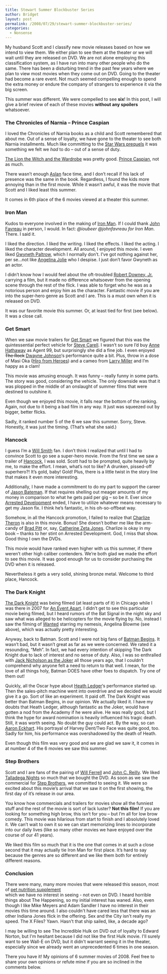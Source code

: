 ```yaml
---
title: Stewart Summer Blockbuster Series
author: Bridget
layout: post
permalink: /2008/07/29/stewart-summer-blockbuster-series/
categories:
  - Nonsense
---
```

My husband Scott and I classify new movie releases based on how we intend to view them. We either plan to see them at the theater or we will wait until they are released on DVD. We are not alone employing this classification system, as I have run into many other people who do the same. There has been a disturbing trend in the past few years where we plan to view most movies when they come out on DVD. Going to the theater had become a rare event. Not much seemed compelling enough to spend the extra money or endure the company of strangers to experience it via the big screen.

This summer was different. We were compelled to see **six**! In this post, I will give a brief review of each of these movies **without any spoilers** whatsoever.<!--more-->

### The Chronicles of Narnia &#8211; Prince Caspian

I loved the Chronicles of Narnia books as a child and Scott remembered that about me. Out of a sense of loyalty, we have gone to the theater to see both Narnia installments. Much like committing to the [Star Wars prequels][1] it was something we felt we *had* to do &#8211; out of a sense of duty.

[The Lion the Witch and the Wardrobe][2] was pretty good. [Prince Caspian][3], not as much.

There wasn&#8217;t enough [Aslan][4] face time, and I don&#8217;t recall if his lack of presence was the same in the book. Regardless, I found the kids more annoying than in the first movie. While it wasn&#8217;t awful, it was the movie that Scott and I liked least this summer.

It comes in 6th place of the 6 movies viewed at a theater this summer.

### Iron Man

Kudos to everyone involved in the making of [Iron Man][5]. If I could thank [John Favreau][6] in person, I would. In fact: *@ioubeer @johnfavreau for Iron Man*. There. I said it.

I liked the direction. I liked the writing. I liked the effects. I liked the acting. I liked the character development. All around, I enjoyed this movie. I even liked [Gwyneth Paltrow][7], which I normally don&#8217;t. I&#8217;ve got nothing against her, per se&#8230;not like [Angelina Jolie][8] who I despise. I just don&#8217;t favor Gwyneth as an actor.

I didn&#8217;t know how I would feel about the oft-troubled [Robert Downey, Jr.][9] carrying a film, but it made no difference whatsoever from the opening scene through the rest of the flick. I was able to forget who he was as a notorious person and enjoy him as the character. Fantastic movie if you are into the super-hero genre as Scott and I are. This is a must own when it is released on DVD.

It was our favorite movie this summer. Or, at least tied for first (see below). It was a close call.

### Get Smart

When we saw movie trailers for [Get Smart][10] we figured that this was the quintessential perfect vehicle for [Steve Carell][11]. I wasn&#8217;t so sure I&#8217;d buy [Anne Hathaway][12] as Agent 99, but surprisingly she did a fine job. I even enjoyed <del datetime="2008-07-29T23:19:22+00:00">The Rock</del> [Dwayne Johnson][13]&#8216;s performance quite a bit. Plus, throw in a dose of Masi Oka ([Hiro from Heroes][14]) and a cameo from [Larry Miller][15] and I&#8217;m happy as a clam!

This movie was amusing enough. It was funny &#8211; really funny in some parts. The story was good, considering the vehicle. The only downside was that it was plopped in the middle of an onslaught of summer films that were destined to outshine it.

Even though we enjoyed this movie, it falls near the bottom of the ranking. Again, not due to it being a bad film in any way. It just was squeezed out by bigger, better flicks.

Sadly, it ranked number 5 of the 6 we saw this summer. Sorry, Steve. Honestly, it was just the timing. (That&#8217;s what she said.)

### Hancock

I guess I&#8217;m a [Will Smith][16] fan. I don&#8217;t think I realized that until I had to convince Scott to go see a super-hero movie. From the first time we saw a trailer of [Hancock][17], I was sold. Scott had to be prompted, quite heavily by me, to make the effort. I mean, what&#8217;s not to like? A drunken, pissed-off superhero?! It&#8217;s gold, baby! Gold! Plus, there is a little twist in the story line that makes it even more interesting.

Additionally, I have made a commitment to do my part to support the career of [Jason Bateman][18]. If that requires shelling out meager amounts of my money in comparison to what he gets paid per gig &#8211; so be it. Ever since [Arrested Development][19] ended, I have to utilize whatever means necessary to get my Jason fix. I think he&#8217;s fantastic, in his oh-so-offbeat way.

Somehow, in all the Hancock promotion, I failed to realize that [Charlize Theron][20] is also in this movie. Bonus! She doesn&#8217;t bother me like the arm-candy of [Brad Pitt][21] or, say, [Catherine Zeta Jones][22]. Charlize is okay in my book &#8211; thanks to her stint on Arrested Development. God, I miss that show. Good thing I own the DVDs.

This movie would have ranked even higher with us this summer, if there weren&#8217;t other high caliber contenders. We&#8217;re both glad we made the effort to see this movie. It was good enough for us to consider purchasing the DVD when it is released.

Nevertheless it gets a very solid, shining bronze metal. Welcome to third place, Hancock.

### The Dark Knight

[The Dark Knight][23] was being filmed (at least parts of it) in Chicago while I was there in 2007 for [An Event Apart][24]. I didn&#8217;t get to see this particular movie being filmed, but I heard rumors of the Bat Signal in the night sky and saw what was alleged to be helicopters for the movie flying by. No, instead I saw the filming of [Wanted][25] starring my nemesis, Angelina Blowme (see above), which was actually pretty interesting.

Anyway, back to Batman. Scott and I were not big fans of [Batman Begins][26]. It wasn&#8217;t bad, but it wasn&#8217;t great as far as we were concerned. We rated it a resounding, &#8220;Meh&#8221;. In fact, we had every intention of skipping The Dark Knight due to lack of interest and no sense of duty. Also, I was so enthralled with [Jack Nicholson as the Joker][27] all those years ago, that I couldn&#8217;t comprehend why anyone felt a need to return to that well. I mean, for the love of all things holy, Batman DOES have other foes to dispatch. Try one of them out!

Quickly, all the Oscar hype about [Heath Ledger][28]&#8216;s performance started up. Then the sales-pitch machine went into overdrive and we decided we would give it a go. Sort of like an experiment. It paid off. The Dark Knight was better than Batman Begins, in our opinion. We actually liked it. I have my doubts that Heath Ledger, although fantastic as the Joker, would have gotten a nod from the Academy if he were alive. He was really good, but I think the hype for award nomination is heavily influenced his tragic death. Still, it was worth seeing. No doubt the guy could act. By the way, so can [Aaron Eckhart][29]. His portrayal of Harvey Dent/Two Face was quite good, too. Sadly for him, his performance was overshadowed by the death of Heath.

Even though this film was very good and we are glad we saw it, it comes in at number 4 of the 6 movies we saw this summer.

### Step Brothers

Scott and I are fans of the pairing of [Will Ferrell][30] and [John C. Reilly][31]. We liked [Talladega Nights][32] so much that we bought the DVD. As soon as we saw the commercial for [Step Brothers][33], we committed to seeing it. We were so excited about this movie&#8217;s arrival that we saw it on the first showing, the first day of it&#8217;s release in our area.

You know how commercials and trailers for movies show all the funniest stuff and the rest of the movie is sort of lack luster? **Not this film!** If you are looking for something high brow, this isn&#8217;t for you &#8211; but I&#8217;m all for low brow comedy. This movie was hilarious from start to finish and I absolutely loved it. We can&#8217;t wait to own it so we can start memorizing lines to incorporate into our daily lives (like so many other movies we have enjoyed over the course of our 41 years).

We liked this film so much that it is the one that comes in at such a close second that it may actually tie Iron Man for first place. It&#8217;s hard to say because the genres are so different and we like them both for entirely different reasons.

### Conclusion

There were many, many more movies that were released this season, most of <span id=obhs><a href=http://blogsbycity.com/lib/pet-vitamins/pet-nutrition-supplement.html>pet nutrition supplement</a></span>  
which we have no interest in seeing - not even on DVD. I heard horrible things about The Happening, so my initial interest has waned. Also, even though I like Mike Meyers and Adam Sandler I have no interest in their movies this time around. I also couldn't have cared less that there was an other Indiana Jones flick in the offering. Sex and the City isn't really my speed. The X Files? Yawn. Hasn't that ship sailed, like, a decade ago?

I may be willing to see The Incredible Hulk on DVD out of loyalty to Edward Norton, but I'm hesitant because I did not like the first Hulk movie. I'll surely want to see Wall-E on DVD, but it didn't warrant seeing it in the theater, especially since we already went an unprecedented 6 times in one season.

There you have it! My opinions of 6 summer movies of 2008. Feel free to share your own opinions or refute mine if you are so inclined in the comments below.

 [1]: http://www.sundriesshack.com/2008/07/04/just-say-no-to-the-star-wars-prequels/
 [2]: http://www.imdb.com/title/tt0363771/
 [3]: http://disney.go.com/disneypictures/narnia/
 [4]: http://en.wikipedia.org/wiki/Aslan
 [5]: http://ironmanmovie.marvel.com/
 [6]: http://www.myspace.com/jonfavreau
 [7]: http://www.gwyneth-paltrow.org/
 [8]: http://www.people.com/people/angelina_jolie
 [9]: http://robert-downeyjr.net/
 [10]: http://getsmartmovie.warnerbros.com/
 [11]: http://www.imdb.com/name/nm0136797/
 [12]: http://www.annehathawayweb.com/
 [13]: http://www.westlord.com/dwayne-johnson/
 [14]: http://heroeswiki.com/Hiro
 [15]: http://larrymillerhumor.com/home/
 [16]: http://www.willsmith.com/
 [17]: http://www.sonypictures.com/movies/hancock/
 [18]: http://www.moviefone.com/celebrity/jason-bateman/1776366/biography
 [19]: http://www.arresteddevelopment2009.com/
 [20]: http://www.charlizetheron.com/
 [21]: http://www.biography.com/search/article.do?id=9441989
 [22]: http://www.catherine-online.org/
 [23]: http://thedarkknight.warnerbros.com/
 [24]: http://aneventapart.com/events/chicago07/
 [25]: http://www.wantedmovie.com/
 [26]: http://www2.warnerbros.com/batmanbegins/index.html
 [27]: http://movies.yahoo.com/movie/contributor/1800020346/photo/495848
 [28]: http://heathledger.com/
 [29]: http://aaron-eckhart.net/
 [30]: http://www.imdb.com/name/nm0002071/
 [31]: http://en.wikipedia.org/wiki/John_C._Reilly
 [32]: http://www.sonypictures.com/homevideo/talladeganights/
 [33]: http://www.sonypictures.com/movies/stepbrothers/